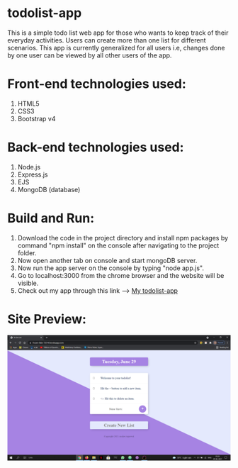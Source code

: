 # todolist-app
This is a simple todo list web app for those who wants to keep track of their everyday activities. Users can create more than one list 
for different scenarios. This app is currently generalized for all users i.e, changes done by one user can be viewed by all other users of the app.
# Front-end technologies used:
1. HTML5<br>
2. CSS3<br>
3. Bootstrap v4<br>
# Back-end technologies used:
1. Node.js<br>
2. Express.js<br>
3. EJS<br>
4. MongoDB (database)<br>
# Build and Run:
1. Download the code in the project directory and install npm packages by command "npm install" on the console after navigating to the project folder.
2. Now open another tab on console and start mongoDB server.
3. Now run the app server on the console by typing "node app.js".
4. Go to localhost:3000 from the chrome browser and the website will be visible.
5. Check out my app through this link --> <a href="https://frozen-lake-72214.herokuapp.com"> My todolist-app</a><br>
# Site Preview:
![this is todolist site preview](todolist_img.png)

